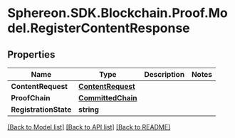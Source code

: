 # Sphereon.SDK.Blockchain.Proof.Model.RegisterContentResponse
## Properties

Name | Type | Description | Notes
------------ | ------------- | ------------- | -------------
**ContentRequest** | [**ContentRequest**](ContentRequest.md) |  | 
**ProofChain** | [**CommittedChain**](CommittedChain.md) |  | 
**RegistrationState** | **string** |  | 

[[Back to Model list]](../README.md#documentation-for-models) [[Back to API list]](../README.md#documentation-for-api-endpoints) [[Back to README]](../README.md)

